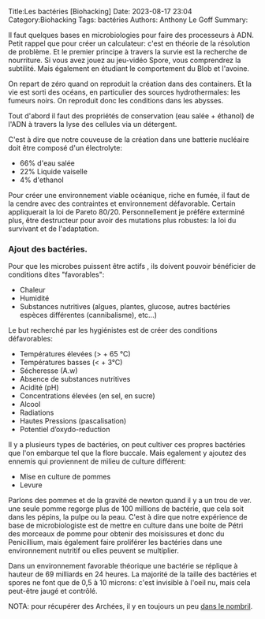 Title:Les bactéries [Biohacking]
Date: 2023-08-17 23:04
Category:Biohacking
Tags: bactéries
Authors: Anthony Le Goff
Summary:

Il faut quelques bases en microbiologies pour faire des processeurs à ADN. Petit rappel que pour créer un calculateur: c'est en théorie de la résolution de problème. Et le premier principe à travers la survie est la recherche de nourriture. Si vous avez jouez au jeu-vidéo Spore, vous comprendrez la subtilité. Mais également en étudiant le comportement du Blob et l'avoine. 

On repart de zéro quand on reproduit la création dans des containers. Et la vie est sorti des océans, en particulier des sources hydrothermales: les fumeurs noirs. On reproduit donc les conditions dans les abysses.

Tout d'abord il faut des propriétés de conservation (eau salée + éthanol) de l'ADN à travers la lyse des cellules via un détergent.

C'est à dire que notre couveuse de la création dans une batterie nucléaire doit être composé d'un électrolyte:

* 66% d'eau salée
* 22% Liquide vaiselle
* 4% d'ethanol

Pour créer une environnement viable océanique, riche en fumée, il faut de la cendre avec des contraintes et environnement défavorable. Certain appliquerait la loi de Pareto 80/20. Personnellement je préfére exterminé plus, être destructeur pour avoir des mutations plus robustes: la loi du survivant et de l'adaptation.

### Ajout des bactéries.

Pour que les microbes puissent être actifs , ils doivent pouvoir bénéficier de conditions dites "favorables":

* Chaleur
* Humidité
* Substances nutritives (algues, plantes, glucose, autres bactéries espèces différentes (cannibalisme), etc...)

Le but recherché par les hygiénistes est de créer des conditions défavorables:

* Températures élevées (> + 65 °C)
* Températures basses (< + 3°C)
* Sécheresse (A.w)
* Absence de substances nutritives
* Acidité (pH)
* Concentrations élevées (en sel, en sucre)
* Alcool
* Radiations
* Hautes Pressions (pascalisation)
* Potentiel d’oxydo-reduction

Il y a plusieurs types de bactéries, on peut cultiver ces propres bactéries que l'on embarque tel que la flore buccale. Mais egalement y ajoutez des ennemis qui proviennent de milieu de culture différent: 

* Mise en culture de pommes
* Levure

Parlons des pommes et de la gravité de newton quand il y a un trou de ver. une seule pomme regorge plus de 100 millions de bactérie, que cela soit dans les pépins, la pulpe ou la peau. C'est à dire que notre expérience de base de microbiologiste est de mettre en culture dans une boite de Pétri des morceaux de pomme pour obtenir des moisissures et donc du Penicillium, mais également faire proliférer les bactéries dans une environnement nutritif ou elles peuvent se multiplier.

Dans un environnement favorable théorique une bactérie se réplique à hauteur de 69 milliards en 24 heures. La majorité de la taille des bactéries et spores ne font que de 0,5 à 10 microns: c'est invisible à l'oeil nu, mais cela peut-être jaugé et contrôlé.


NOTA: pour récupérer des Archées, il y en toujours un peu [dans le nombril](https://www.topsante.com/medecine/votre-sante-vous/insolite/insolite-ce-qui-se-cache-vraiment-dans-notre-nombril-23583).